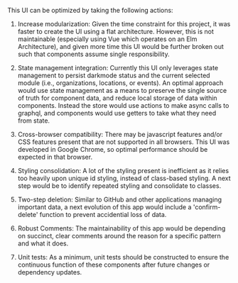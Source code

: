 This UI can be optimized by taking the following actions:

1. Increase modularization: Given the time constraint for this project, it was faster to create the UI using a flat architecture. However, this is not maintainable (especially using Vue which operates on an Elm Architecture), and given more time this UI would be further broken out such that components assume single responsibility.

2. State management integration: Currently this UI only leverages state management to persist darkmode status and the current selected module (i.e., organizations, locations, or events). An optimal approach would use state management as a means to preserve the single source of truth for component data, and reduce local storage of data within components. Instead the store would use actions to make async calls to graphql, and components would use getters to take what they need from state.

3. Cross-browser compatibility: There may be javascript features and/or CSS features present that are not supported in all browsers. This UI was developed in Google Chrome, so optimal performance should be expected in that browser.

4. Styling consolidation: A lot of the styling present is inefficient as it relies too heavily upon unique id styling, instead of class-based styling. A next step would be to identify repeated styling and consolidate to classes.

5. Two-step deletion: Similar to GitHub and other applications managing important data, a next evolution of this app would include a 'confirm-delete' function to prevent accidential loss of data.

6. Robust Comments: The maintainability of this app would be depending on succinct, clear comments around the reason for a specific pattern and what it does.

7. Unit tests: As a minimum, unit tests should be constructed to ensure the continuous function of these components after future changes or dependency updates.
